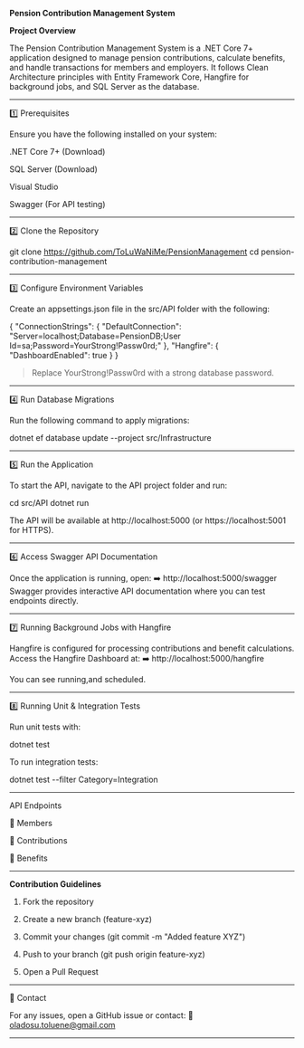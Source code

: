 **Pension Contribution Management System**

  **Project Overview**

The Pension Contribution Management System is a .NET Core 7+ application designed to manage pension contributions, calculate benefits, and handle transactions for members and employers. It follows Clean Architecture principles with Entity Framework Core, Hangfire for background jobs, and SQL Server as the database.


---

1️⃣ Prerequisites

Ensure you have the following installed on your system:

.NET Core 7+ (Download)

SQL Server (Download)

Visual Studio

Swagger (For API testing)


---

2️⃣ Clone the Repository

git clone https://github.com/ToLuWaNiMe/PensionManagement
cd pension-contribution-management


---

3️⃣ Configure Environment Variables

Create an appsettings.json file in the src/API folder with the following:

{
  "ConnectionStrings": {
    "DefaultConnection": "Server=localhost;Database=PensionDB;User Id=sa;Password=YourStrong!Passw0rd;"
  },
  "Hangfire": {
    "DashboardEnabled": true
  }
}

> Replace YourStrong!Passw0rd with a strong database password.




---

4️⃣ Run Database Migrations

Run the following command to apply migrations:

dotnet ef database update --project src/Infrastructure

---

5️⃣ Run the Application

To start the API, navigate to the API project folder and run:

cd src/API
dotnet run

The API will be available at http://localhost:5000 (or https://localhost:5001 for HTTPS).


---

6️⃣ Access Swagger API Documentation

Once the application is running, open:
➡️ http://localhost:5000/swagger
Swagger provides interactive API documentation where you can test endpoints directly.


---

7️⃣ Running Background Jobs with Hangfire

Hangfire is configured for processing contributions and benefit calculations.
Access the Hangfire Dashboard at:
➡️ http://localhost:5000/hangfire

You can see running,and scheduled.


---

8️⃣ Running Unit & Integration Tests

Run unit tests with:

dotnet test

To run integration tests:

dotnet test --filter Category=Integration


---

 API Endpoints
 

🔹 Members

🔹 Contributions

🔹 Benefits


---

**Contribution Guidelines**

1. Fork the repository


2. Create a new branch (feature-xyz)


3. Commit your changes (git commit -m "Added feature XYZ")


4. Push to your branch (git push origin feature-xyz)


5. Open a Pull Request




---

📧 Contact

For any issues, open a GitHub issue or contact:
📩 oladosu.toluene@gmail.com


---

